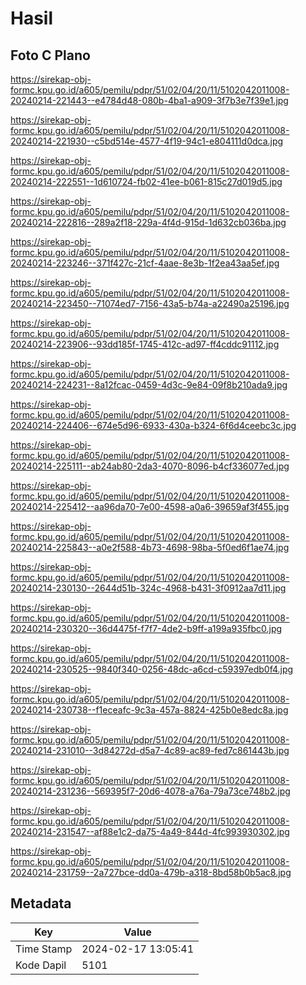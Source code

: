 # Hasil

## Foto C Plano

https://sirekap-obj-formc.kpu.go.id/a605/pemilu/pdpr/51/02/04/20/11/5102042011008-20240214-221443--e4784d48-080b-4ba1-a909-3f7b3e7f39e1.jpg

https://sirekap-obj-formc.kpu.go.id/a605/pemilu/pdpr/51/02/04/20/11/5102042011008-20240214-221930--c5bd514e-4577-4f19-94c1-e804111d0dca.jpg

https://sirekap-obj-formc.kpu.go.id/a605/pemilu/pdpr/51/02/04/20/11/5102042011008-20240214-222551--1d610724-fb02-41ee-b061-815c27d019d5.jpg

https://sirekap-obj-formc.kpu.go.id/a605/pemilu/pdpr/51/02/04/20/11/5102042011008-20240214-222816--289a2f18-229a-4f4d-915d-1d632cb036ba.jpg

https://sirekap-obj-formc.kpu.go.id/a605/pemilu/pdpr/51/02/04/20/11/5102042011008-20240214-223246--371f427c-21cf-4aae-8e3b-1f2ea43aa5ef.jpg

https://sirekap-obj-formc.kpu.go.id/a605/pemilu/pdpr/51/02/04/20/11/5102042011008-20240214-223450--71074ed7-7156-43a5-b74a-a22490a25196.jpg

https://sirekap-obj-formc.kpu.go.id/a605/pemilu/pdpr/51/02/04/20/11/5102042011008-20240214-223906--93dd185f-1745-412c-ad97-ff4cddc91112.jpg

https://sirekap-obj-formc.kpu.go.id/a605/pemilu/pdpr/51/02/04/20/11/5102042011008-20240214-224231--8a12fcac-0459-4d3c-9e84-09f8b210ada9.jpg

https://sirekap-obj-formc.kpu.go.id/a605/pemilu/pdpr/51/02/04/20/11/5102042011008-20240214-224406--674e5d96-6933-430a-b324-6f6d4ceebc3c.jpg

https://sirekap-obj-formc.kpu.go.id/a605/pemilu/pdpr/51/02/04/20/11/5102042011008-20240214-225111--ab24ab80-2da3-4070-8096-b4cf336077ed.jpg

https://sirekap-obj-formc.kpu.go.id/a605/pemilu/pdpr/51/02/04/20/11/5102042011008-20240214-225412--aa96da70-7e00-4598-a0a6-39659af3f455.jpg

https://sirekap-obj-formc.kpu.go.id/a605/pemilu/pdpr/51/02/04/20/11/5102042011008-20240214-225843--a0e2f588-4b73-4698-98ba-5f0ed6f1ae74.jpg

https://sirekap-obj-formc.kpu.go.id/a605/pemilu/pdpr/51/02/04/20/11/5102042011008-20240214-230130--2644d51b-324c-4968-b431-3f0912aa7d11.jpg

https://sirekap-obj-formc.kpu.go.id/a605/pemilu/pdpr/51/02/04/20/11/5102042011008-20240214-230320--36d4475f-f7f7-4de2-b9ff-a199a935fbc0.jpg

https://sirekap-obj-formc.kpu.go.id/a605/pemilu/pdpr/51/02/04/20/11/5102042011008-20240214-230525--9840f340-0256-48dc-a6cd-c59397edb0f4.jpg

https://sirekap-obj-formc.kpu.go.id/a605/pemilu/pdpr/51/02/04/20/11/5102042011008-20240214-230738--f1eceafc-9c3a-457a-8824-425b0e8edc8a.jpg

https://sirekap-obj-formc.kpu.go.id/a605/pemilu/pdpr/51/02/04/20/11/5102042011008-20240214-231010--3d84272d-d5a7-4c89-ac89-fed7c861443b.jpg

https://sirekap-obj-formc.kpu.go.id/a605/pemilu/pdpr/51/02/04/20/11/5102042011008-20240214-231236--569395f7-20d6-4078-a76a-79a73ce748b2.jpg

https://sirekap-obj-formc.kpu.go.id/a605/pemilu/pdpr/51/02/04/20/11/5102042011008-20240214-231547--af88e1c2-da75-4a49-844d-4fc993930302.jpg

https://sirekap-obj-formc.kpu.go.id/a605/pemilu/pdpr/51/02/04/20/11/5102042011008-20240214-231759--2a727bce-dd0a-479b-a318-8bd58b0b5ac8.jpg


## Metadata

| Key        | Value               |
| ---------- | ------------------- |
| Time Stamp | 2024-02-17 13:05:41 |
| Kode Dapil | 5101                |



